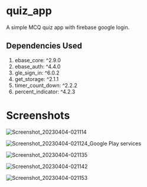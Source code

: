# quiz_app

A simple MCQ quiz app with firebase google login.

## Dependencies Used

1. ebase_core: ^2.9.0
2. ebase_auth: ^4.4.0
3. gle_sign_in: ^6.0.2
4. get_storage: ^2.1.1
5. timer_count_down: ^2.2.2
6. percent_indicator: ^4.2.3

# Screenshots
![Screenshot_20230404-021114](https://user-images.githubusercontent.com/26967154/229698573-0096e730-9fb0-4c1e-84b7-fcbe28af70b3.jpg)

![Screenshot_20230404-021124_Google Play services](https://user-images.githubusercontent.com/26967154/229698588-07219170-0b03-4f65-bbaa-c0fb0d066dea.jpg)

![Screenshot_20230404-021135](https://user-images.githubusercontent.com/26967154/229698604-35230382-481c-4671-bd50-56baa0e57704.jpg)

![Screenshot_20230404-021142](https://user-images.githubusercontent.com/26967154/229698629-4dda492b-7faf-4d15-940a-5ca0884085a0.jpg)

![Screenshot_20230404-021153](https://user-images.githubusercontent.com/26967154/229698643-b17ab449-eb78-4701-91ff-2496f9301648.jpg)
